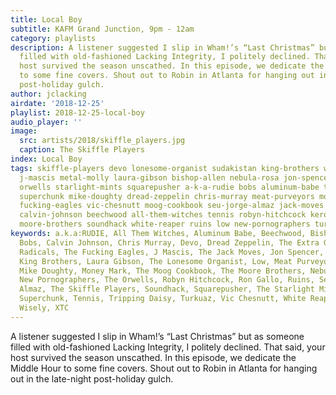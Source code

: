 ```yaml
---
title: Local Boy
subtitle: KAFM Grand Junction, 9pm - 12am
category: playlists
description: A listener suggested I slip in Wham!’s “Last Christmas” but as someone
  filled with old-fashioned Lacking Integrity, I politely declined. That said, your
  host survived the season unscathed. In this episode, we dedicate the Middle Hour
  to some fine covers. Shout out to Robin in Atlanta for hanging out in the late-night
  post-holiday gulch.
author: jclacking
airdate: '2018-12-25'
playlist: 2018-12-25-local-boy
audio_player: ''
image:
  src: artists/2018/skiffle_players.jpg
  caption: The Skiffle Players
index: Local Boy
tags: skiffle-players devo lonesome-organist sudakistan king-brothers willie-wisely
  j-mascis metal-molly laura-gibson bishop-allen nebula-rosa jon-spencer ron-gallo
  orwells starlight-mints squarepusher a-k-a-rudie bobs aluminum-babe tripping-daisy
  superchunk mike-doughty dread-zeppelin chris-murray meat-purveyors money-mark extra-glenns
  fucking-eagles vic-chesnutt moog-cookbook seu-jorge-almaz jack-moves xtc free-radicals
  calvin-johnson beechwood all-them-witches tennis robyn-hitchcock kero-kero-bonito
  moore-brothers soundhack white-reaper ruins low new-pornographers turkuaz
keywords: a.k.a:RUDIE, All Them Witches, Aluminum Babe, Beechwood, Bishop Allen, The
  Bobs, Calvin Johnson, Chris Murray, Devo, Dread Zeppelin, The Extra Glenns, Free
  Radicals, The Fucking Eagles, J Mascis, The Jack Moves, Jon Spencer, Kero Kero Bonito,
  King Brothers, Laura Gibson, The Lonesome Organist, Low, Meat Purveyors, Metal Molly,
  Mike Doughty, Money Mark, The Moog Cookbook, The Moore Brothers, Nebula Rosa, The
  New Pornographers, The Orwells, Robyn Hitchcock, Ron Gallo, Ruins, Seu Jorge And
  Almaz, The Skiffle Players, Soundhack, Squarepusher, The Starlight Mints, Sudakistan,
  Superchunk, Tennis, Tripping Daisy, Turkuaz, Vic Chesnutt, White Reaper, Willie
  Wisely, XTC
---
```

A listener suggested I slip in Wham!’s “Last Christmas” but as someone filled with old-fashioned Lacking Integrity, I politely declined. That said, your host survived the season unscathed. In this episode, we dedicate the Middle Hour to some fine covers. Shout out to Robin in Atlanta for hanging out in the late-night post-holiday gulch.
